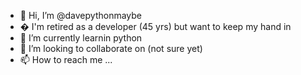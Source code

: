 - 👋 Hi, I’m @davepythonmaybe
- �  I'm retired as a developer (45 yrs) but want to keep my hand in 
- 🌱 I’m currently learnin python
- 💞️ I’m looking to collaborate on (not sure yet)
- 📫 How to reach me ...

<!---
davepythonmaybe/davepythonmaybe is a ✨ special ✨ repository because its `README.md` (this file) appears on your GitHub profile.
You can click the Preview link to take a look at your changes.
--->

